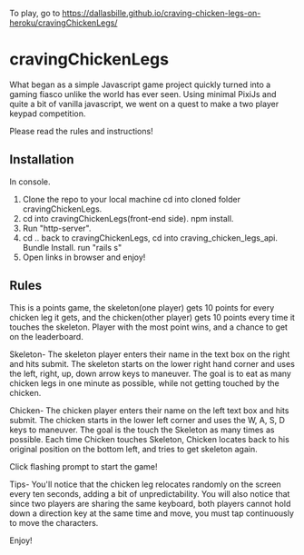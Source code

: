 To play, go to https://dallasbille.github.io/craving-chicken-legs-on-heroku/cravingChickenLegs/

# cravingChickenLegs
What began as a simple Javascript game project quickly turned into a gaming fiasco unlike the world has ever seen. Using minimal PixiJs and quite a bit of vanilla javascript, we went on a quest to make a two player keypad competition.

Please read the rules and instructions!


## Installation
In console.
1. Clone the repo to your local machine cd into cloned folder cravingChickenLegs.
2. cd into cravingChickenLegs(front-end side). npm install.
3. Run "http-server".
4. cd .. back to cravingChickenLegs, cd into craving_chicken_legs_api. Bundle Install. run "rails s"
5. Open links in browser and enjoy!

## Rules
This is a points game, the skeleton(one player) gets 10 points for every chicken leg it gets, and the chicken(other player) gets 10 points every time it touches the skeleton. Player with the most point wins, and a chance to get on the leaderboard.

Skeleton-
The skeleton player enters their name in the text box on the right and hits submit. The skeleton starts on the lower right hand corner and uses the left, right, up, down arrow keys to maneuver. The goal is to eat as many chicken legs in one minute as possible, while not getting touched by the chicken.

Chicken-
The chicken player enters their name on the left text box and hits submit. The chicken starts in the lower left corner and uses the W, A, S, D keys to maneuver. The goal is the touch the Skeleton as many times as possible. Each time Chicken touches Skeleton, Chicken locates back to his original position on the bottom left, and tries to get skeleton again.

Click flashing prompt to start the game!

Tips-
You'll notice that the chicken leg relocates randomly on the screen every ten seconds, adding a bit of unpredictability. You will also notice that since two players are sharing the same keyboard, both players cannot hold down a direction key at the same time and move, you must tap continuously to move the characters.

Enjoy!

